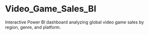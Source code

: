 # Video_Game_Sales_BI
Interactive Power BI dashboard analyzing global video game sales by region, genre, and platform.
